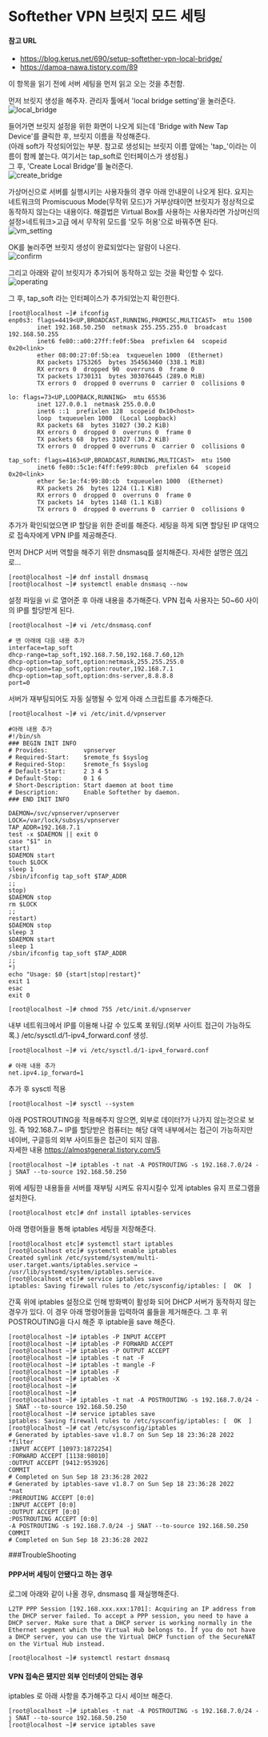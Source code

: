 # Softether VPN 브릿지 모드 세팅

#### 참고 URL
* <https://blog.kerus.net/690/setup-softether-vpn-local-bridge/>
* <https://damoa-nawa.tistory.com/89>

이 항목을 읽기 전에 서버 세팅을 먼저 읽고 오는 것을 추천함.

먼저 브릿지 생성을 해주자. 관리자 툴에서 'local bridge setting'을 눌러준다.\
![local_bridge](images/local_bridge.png)

들어가면 브릿지 설정을 위한 화면이 나오게 되는데 'Bridge with New Tap Device'를 클릭한 후, 브릿지 이름을 작성해준다.\
(아래 soft가 작성되어있는 부분. 참고로 생성되는 브릿지 이름 앞에는 'tap_'이라는 이름이 함께 붙는다. 여기서는 tap_soft로 인터페이스가 생성됨.)\
그 후, 'Create Local Bridge'를 눌러준다.\
![create_bridge](images/create_bridge.png)

가상머신으로 서버를 실행시키는 사용자들의 경우 아래 안내문이 나오게 된다. 요지는 네트워크의 Promiscuous Mode(무작위 모드)가 거부상태이면 브릿지가 정상적으로
동작하지 않는다는 내용이다. 해결법은 Virtual Box를 사용하는 사용자라면 가상머신의 설정>네트워크>고급 에서 무작위 모드를 '모두 허용'으로 바꿔주면 된다.\
![vm_setting](images/vm_setting.png)

OK를 눌러주면 브릿지 생성이 완료되었다는 알람이 나온다.\
![confirm](images/confirm.png)

그리고 아래와 같이 브릿지가 추가되어 동작하고 있는 것을 확인할 수 있다.\
![operating](images/operating.png)

그 후, tap_soft 라는 인터페이스가 추가되었는지 확인한다.
```shell
[root@localhost ~]# ifconfig
enp0s3: flags=4419<UP,BROADCAST,RUNNING,PROMISC,MULTICAST>  mtu 1500
        inet 192.168.50.250  netmask 255.255.255.0  broadcast 192.168.50.255
        inet6 fe80::a00:27ff:fe0f:5bea  prefixlen 64  scopeid 0x20<link>
        ether 08:00:27:0f:5b:ea  txqueuelen 1000  (Ethernet)
        RX packets 1753265  bytes 354563460 (338.1 MiB)
        RX errors 0  dropped 90  overruns 0  frame 0
        TX packets 1730131  bytes 303076445 (289.0 MiB)
        TX errors 0  dropped 0 overruns 0  carrier 0  collisions 0

lo: flags=73<UP,LOOPBACK,RUNNING>  mtu 65536
        inet 127.0.0.1  netmask 255.0.0.0
        inet6 ::1  prefixlen 128  scopeid 0x10<host>
        loop  txqueuelen 1000  (Local Loopback)
        RX packets 68  bytes 31027 (30.2 KiB)
        RX errors 0  dropped 0  overruns 0  frame 0
        TX packets 68  bytes 31027 (30.2 KiB)
        TX errors 0  dropped 0 overruns 0  carrier 0  collisions 0

tap_soft: flags=4163<UP,BROADCAST,RUNNING,MULTICAST>  mtu 1500
        inet6 fe80::5c1e:f4ff:fe99:80cb  prefixlen 64  scopeid 0x20<link>
        ether 5e:1e:f4:99:80:cb  txqueuelen 1000  (Ethernet)
        RX packets 26  bytes 1224 (1.1 KiB)
        RX errors 0  dropped 0  overruns 0  frame 0
        TX packets 14  bytes 1148 (1.1 KiB)
        TX errors 0  dropped 0 overruns 0  carrier 0  collisions 0
```

추가가 확인되었으면 IP 할당을 위한 준비를 해준다. 세팅을 하게 되면 할당된 IP 대역으로 접속자에게 VPN IP를 제공해준다.

먼저 DHCP 서버 역할을 해주기 위한 dnsmasq를 설치해준다. 
자세한 설명은 [여기](https://wiki.gentoo.org/wiki/Dnsmasq/ko) 로...
```shell
[root@localhost ~]# dnf install dnsmasq
[root@localhost ~]# systemctl enable dnsmasq --now
```

설정 파일을 vi 로 열어준 후 아래 내용을 추가해준다. VPN 접속 사용자는 50~60 사이의 IP를 할당받게 된다.
```shell
[root@localhost ~]# vi /etc/dnsmasq.conf

# 맨 아래에 다음 내용 추가
interface=tap_soft
dhcp-range=tap_soft,192.168.7.50,192.168.7.60,12h
dhcp-option=tap_soft,option:netmask,255.255.255.0
dhcp-option=tap_soft,option:router,192.168.7.1
dhcp-option=tap_soft,option:dns-server,8.8.8.8
port=0
```

서버가 재부팅되어도 자동 실행될 수 있게 아래 스크립트를 추가해준다.
```shell
[root@localhost ~]# vi /etc/init.d/vpnserver

#아래 내용 추가
#!/bin/sh
### BEGIN INIT INFO
# Provides:          vpnserver
# Required-Start:    $remote_fs $syslog
# Required-Stop:     $remote_fs $syslog
# Default-Start:     2 3 4 5
# Default-Stop:      0 1 6
# Short-Description: Start daemon at boot time
# Description:       Enable Softether by daemon.
### END INIT INFO

DAEMON=/svc/vpnserver/vpnserver
LOCK=/var/lock/subsys/vpnserver
TAP_ADDR=192.168.7.1
test -x $DAEMON || exit 0
case "$1" in
start)
$DAEMON start
touch $LOCK
sleep 1
/sbin/ifconfig tap_soft $TAP_ADDR
;;
stop)
$DAEMON stop
rm $LOCK
;;
restart)
$DAEMON stop
sleep 3
$DAEMON start
sleep 1
/sbin/ifconfig tap_soft $TAP_ADDR
;;
*)
echo "Usage: $0 {start|stop|restart}"
exit 1
esac
exit 0

[root@localhost ~]# chmod 755 /etc/init.d/vpnserver
```

내부 네트워크에서 IP를 이용해 나갈 수 있도록 포워딩.(외부 사이트 접근이 가능하도록.)
/etc/sysctl.d/1-ipv4_forward.conf 생성.
```shell
[root@localhost ~]# vi /etc/sysctl.d/1-ipv4_forward.conf

# 아래 내용 추가
net.ipv4.ip_forward=1
```

추가 후 sysctl 적용
```shell
[root@localhost ~]# sysctl --system
```

아래 POSTROUTING을 적용해주지 않으면, 외부로 데이터?가 나가지 않는것으로 보임. 즉 192.168.7.~ IP를 할당받은 컴퓨터는 해당 대역 내부에서는 접근이 가능하지만
네이버, 구글등의 외부 사이트들은 접근이 되지 않음.\
자세한 내용 <https://almostgeneral.tistory.com/5>
```shell
[root@localhost ~]# iptables -t nat -A POSTROUTING -s 192.168.7.0/24 -j SNAT --to-source 192.168.50.250
```

위에 세팅한 내용들을 서버를 재부팅 시켜도 유지시킬수 있게 iptables 유지 프로그램을 설치한다.
```shell
[root@localhost etc]# dnf install iptables-services
```

아래 명령어들을 통해 iptables 세팅을 저장해준다.
```shell
[root@localhost etc]# systemctl start iptables
[root@localhost etc]# systemctl enable iptables
Created symlink /etc/systemd/system/multi-user.target.wants/iptables.service → /usr/lib/systemd/system/iptables.service.
[root@localhost etc]# service iptables save
iptables: Saving firewall rules to /etc/sysconfig/iptables: [  OK  ]
```

간혹 위에 iptables 설정으로 인해 방화벽이 활성화 되어 DHCP 서버가 동작하지 않는 경우가 있다. 이 경우 아래 명령어들을 입력하여
룰들을 제거해준다. 그 후 위 POSTROUTING을 다시 해준 후 iptable을 save 해준다.
```shell
[root@localhost ~]# iptables -P INPUT ACCEPT
[root@localhost ~]# iptables -P FORWARD ACCEPT
[root@localhost ~]# iptables -P OUTPUT ACCEPT
[root@localhost ~]# iptables -t nat -F
[root@localhost ~]# iptables -t mangle -F
[root@localhost ~]# iptables -F
[root@localhost ~]# iptables -X
[root@localhost ~]#
[root@localhost ~]#
[root@localhost ~]# iptables -t nat -A POSTROUTING -s 192.168.7.0/24 -j SNAT --to-source 192.168.50.250
[root@localhost ~]# service iptables save
iptables: Saving firewall rules to /etc/sysconfig/iptables: [  OK  ]
[root@localhost ~]# cat /etc/sysconfig/iptables
# Generated by iptables-save v1.8.7 on Sun Sep 18 23:36:28 2022
*filter
:INPUT ACCEPT [10973:1872254]
:FORWARD ACCEPT [1138:98010]
:OUTPUT ACCEPT [9412:953926]
COMMIT
# Completed on Sun Sep 18 23:36:28 2022
# Generated by iptables-save v1.8.7 on Sun Sep 18 23:36:28 2022
*nat
:PREROUTING ACCEPT [0:0]
:INPUT ACCEPT [0:0]
:OUTPUT ACCEPT [0:0]
:POSTROUTING ACCEPT [0:0]
-A POSTROUTING -s 192.168.7.0/24 -j SNAT --to-source 192.168.50.250
COMMIT
# Completed on Sun Sep 18 23:36:28 2022
```


###TroubleShooting
#### PPP서버 세팅이 안됐다고 하는 경우
로그에 아래와 같이 나올 경우, dnsmasq 를 재실행해준다.
```text
L2TP PPP Session [192.168.xxx.xxx:1701]: Acquiring an IP address from the DHCP server failed. To accept a PPP session, you need to have a DHCP server. Make sure that a DHCP server is working normally in the Ethernet segment which the Virtual Hub belongs to. If you do not have a DHCP server, you can use the Virtual DHCP function of the SecureNAT on the Virtual Hub instead.
```
```shell
[root@localhost ~]# systemctl restart dnsmasq
```

#### VPN 접속은 됐지만 외부 인터넷이 안되는 경우
iptables 로 아래 사항을 추가해주고 다시 세이브 해준다.
```shell
[root@localhost ~]# iptables -t nat -A POSTROUTING -s 192.168.7.0/24 -j SNAT --to-source 192.168.50.250
[root@localhost ~]# service iptables save
```